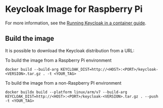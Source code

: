 # Keycloak Image for Raspberry Pi

For more information, see the [Running Keycloak in a container guide](https://www.keycloak.org/server/containers).

## Build the image

It is possible to download the Keycloak distribution from a URL:

To build the image from a Raspberry Pi environment

    docker build --build-arg KEYCLOAK_DIST=http://<HOST>:<PORT>/keycloak-<VERSION>.tar.gz . -t <YOUR_TAG>

To build the image from a non-Raspberry PI environment

    docker buildx build --platform linux/arm/v7 --build-arg KEYCLOAK_DIST=http://<HOST>:<PORT>/keycloak-<VERSION>.tar.gz . --push -t <YOUR_TAG>
